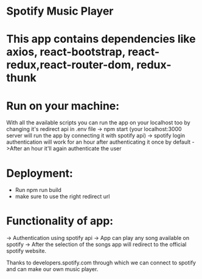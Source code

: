 # Spotify Music Player

# This app contains dependencies like axios, react-bootstrap, react-redux,react-router-dom, redux-thunk

# Run on your machine:
  With all the available scripts you can run the app on your localhost too by changing it's redirect api in .env file
 -> npm start (your localhost:3000 server will run the app by connecting it with spotify api)
 -> spotify login authentication will work for an hour after authenticating it once by default
 ->After an hour it'll again authenticate the user
 
 # Deployment:
 - Run npm run build 
 - make sure to use the right redirect url
 
# Functionality of app:
-> Authentication using spotify api
-> App can play any song available on spotify
-> After the selection of the songs app will redirect to the official spotify website.
 
Thanks to developers.spotify.com through which we can connect to spotify and can make our own music player.
